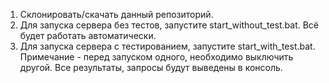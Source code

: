 1. Склонировать/скачать данный репозиторий.
2. Для запуска сервера без тестов, запустите start_without_test.bat. Всё будет работать автоматически.
3. Для запуска сервера с тестированием, запустите start_with_test.bat. Примечание - перед запуском одного, необходимо выключить другой.
Все результаты, запросы будут выведены в консоль.
